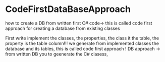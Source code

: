 # CodeFirstDataBaseApproach
how to create a DB from written first C# code-> this is called code first approach for creating a database from existing classes

First write implement the classes, the properties, the class it the table, the property is the table column!!!
we generate from implemented classes the database and its tables, this is called code first approach ! 
DB approach -> from written DB you to geenerate the C#  clasess, 
